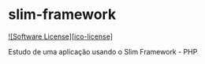 # slim-framework

[![Software License][ico-license]](LICENSE)

Estudo de uma aplicação usando o Slim Framework - PHP

